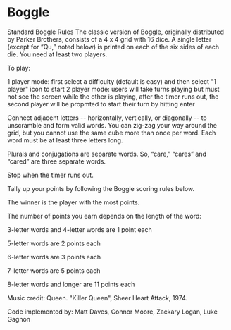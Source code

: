 # Boggle

Standard Boggle Rules
The classic version of Boggle, originally distributed by Parker Brothers, consists of a 4 x 4 grid with 16 dice. A single letter (except for “Qu,” noted below) is printed on each of the six sides of each die. You need at least two players. 

To play:

1 player mode:
    first select a difficulty (default is easy) and then select "1 player" icon to start
2 player mode:
    users will take turns playing but must not see the screen while the other is playing, after the timer runs out, the second player will be propmted to start their turn by hitting enter 

Connect adjacent letters -- horizontally, vertically, or diagonally -- to unscramble and form valid words. You can zig-zag your way around the grid, but you cannot use the same cube more than once per word. Each word must be at least three letters long.

Plurals and conjugations are separate words. So, “care,” “cares” and “cared” are three separate words. 

Stop when the timer runs out. 

Tally up your points by following the Boggle scoring rules below.

The winner is the player with the most points. 
 
The number of points you earn depends on the length of the word:

3-letter words and 4-letter words are 1 point each

5-letter words are 2 points each

6-letter words are 3 points each

7-letter words are 5 points each

8-letter words and longer are 11 points each

Music credit:
    Queen. "Killer Queen", Sheer Heart Attack, 1974.

Code implemented by:
    Matt Daves, Connor Moore, Zackary Logan, Luke Gagnon

